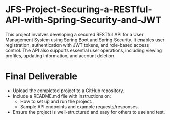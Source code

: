 # JFS-Project-Securing-a-RESTful-API-with-Spring-Security-and-JWT
This project involves developing a secured RESTful API for a User Management System using Spring Boot and Spring Security. It enables user registration, authentication with JWT tokens, and role-based access control. The API also supports essential user operations, including viewing profiles, updating information, and account deletion.

# Final Deliverable
- Upload the completed project to a GitHub repository.
- Include a README.md file with instructions on:
  - How to set up and run the project.
  - Sample API endpoints and example requests/responses.
- Ensure the project is well-structured and easy for others to use and test.
